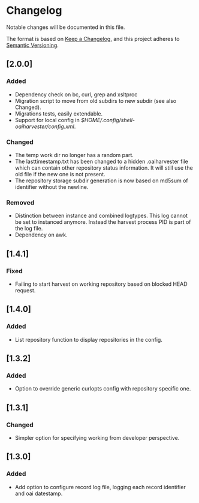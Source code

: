 # Changelog
Notable changes will be documented in this file.

The format is based on [Keep a Changelog](https://keepachangelog.com/en/1.0.0/),
and this project adheres to [Semantic Versioning](https://semver.org/spec/v2.0.0.html).

## [2.0.0]
### Added
- Dependency check on bc, curl, grep and xsltproc
- Migration script to move from old subdirs to new subdir (see also Changed).
- Migrations tests, easily extendable.
- Support for local config in *$HOME/.config/shell-oaiharvester/config.xml*.

### Changed
- The temp work dir no longer has a random part.
- The lasttimestamp.txt has been changed to a hidden .oaiharvester file which can contain other repository status information. It will still use the old file if the new one is not present.
- The repository storage subdir generation is now based on md5sum of identifier without the newline.

### Removed
- Distinction between instance and combined logtypes. This log cannot be set to instanced anymore. Instead the harvest process PID is part of the log file.
- Dependency on awk.

## [1.4.1]
### Fixed
- Failing to start harvest on working repository based on blocked HEAD request.

## [1.4.0]
### Added
- List repository function to display repositories in the config.

## [1.3.2]
### Added
- Option to override generic curlopts config with repository specific one.

## [1.3.1]
### Changed
- Simpler option for specifying working from developer perspective.

## [1.3.0]
### Added
- Add option to configure record log file, logging each record identifier and oai datestamp.
